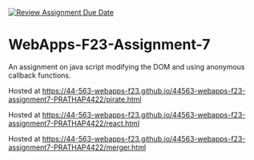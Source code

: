 [![Review Assignment Due Date](https://classroom.github.com/assets/deadline-readme-button-24ddc0f5d75046c5622901739e7c5dd533143b0c8e959d652212380cedb1ea36.svg)](https://classroom.github.com/a/Kv-XePEp)
# WebApps-F23-Assignment-7
An assignment on java script modifying the DOM and using anonymous callback functions.

Hosted at https://44-563-webapps-f23.github.io/44563-webapps-f23-assignment7-PRATHAP4422/pirate.html

Hosted at https://44-563-webapps-f23.github.io/44563-webapps-f23-assignment7-PRATHAP4422/react.html

Hosted at https://44-563-webapps-f23.github.io/44563-webapps-f23-assignment7-PRATHAP4422/merger.html

